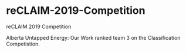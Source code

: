 # reCLAIM-2019-Competition
reCLAIM 2019 Competition

Alberta Untapped Energy: Our Work ranked team 3 on the Classification Competistion.
